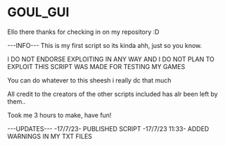 # GOUL_GUI
Ello there thanks for checking in on my repository :D

---INFO---
This is my first script so its kinda ahh,
just so you know.

I DO NOT ENDORSE EXPLOITING IN ANY WAY AND I DO NOT PLAN TO EXPLOIT
THIS SCRIPT WAS MADE FOR TESTING MY GAMES

You can do whatever to this sheesh i really dc that much

All credit to the creators of the other scripts included has alr been left by them..

Took me 3 hours to make, have fun!

---UPDATES---
-17/7/23- PUBLISHED SCRIPT
-17/7/23 11:33- ADDED WARNINGS IN MY TXT FILES
